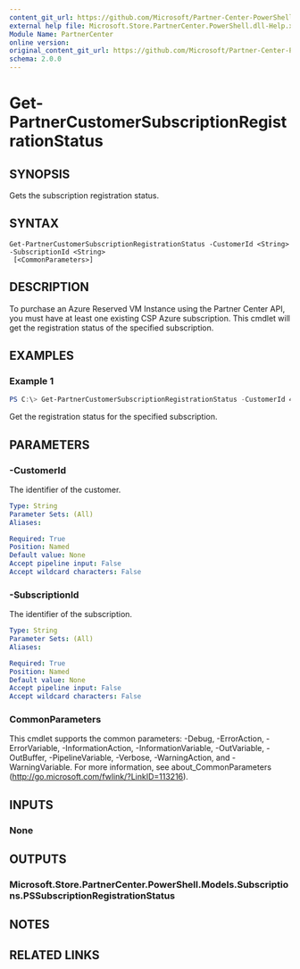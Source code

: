 ```yaml
---
content_git_url: https://github.com/Microsoft/Partner-Center-PowerShell/blob/master/docs/help/Get-PartnerCustomerSubscriptionRegistrationStatus.md
external help file: Microsoft.Store.PartnerCenter.PowerShell.dll-Help.xml
Module Name: PartnerCenter
online version:
original_content_git_url: https://github.com/Microsoft/Partner-Center-PowerShell/blob/master/docs/help/Get-PartnerCustomerSubscriptionRegistrationStatus.md
schema: 2.0.0
---
```


# Get-PartnerCustomerSubscriptionRegistrationStatus

## SYNOPSIS
Gets the subscription registration status.

## SYNTAX

```
Get-PartnerCustomerSubscriptionRegistrationStatus -CustomerId <String> -SubscriptionId <String>
 [<CommonParameters>]
```

## DESCRIPTION
To purchase an Azure Reserved VM Instance using the Partner Center API, you must have at least one existing CSP Azure subscription. This cmdlet will get the registration status of the specified subscription.

## EXAMPLES

### Example 1
```powershell
PS C:\> Get-PartnerCustomerSubscriptionRegistrationStatus -CustomerId 46a62ece-10ad-42e5-b3f1-b2ed53e6fc08 -SubscriptionId 9fccd1b5-ffc4-4e63-ba13-4689776c020e
```

Get the registration status for the specified subscription.

## PARAMETERS

### -CustomerId
The identifier of the customer.

```yaml
Type: String
Parameter Sets: (All)
Aliases:

Required: True
Position: Named
Default value: None
Accept pipeline input: False
Accept wildcard characters: False
```

### -SubscriptionId
The identifier of the subscription.

```yaml
Type: String
Parameter Sets: (All)
Aliases:

Required: True
Position: Named
Default value: None
Accept pipeline input: False
Accept wildcard characters: False
```

### CommonParameters
This cmdlet supports the common parameters: -Debug, -ErrorAction, -ErrorVariable, -InformationAction, -InformationVariable, -OutVariable, -OutBuffer, -PipelineVariable, -Verbose, -WarningAction, and -WarningVariable. For more information, see about_CommonParameters (http://go.microsoft.com/fwlink/?LinkID=113216).

## INPUTS

### None

## OUTPUTS

### Microsoft.Store.PartnerCenter.PowerShell.Models.Subscriptions.PSSubscriptionRegistrationStatus

## NOTES

## RELATED LINKS
